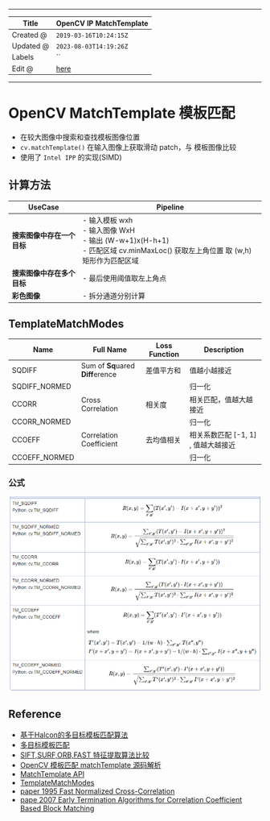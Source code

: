 -----

| Title     | OpenCV IP MatchTemplate                               |
| --------- | ----------------------------------------------------- |
| Created @ | `2019-03-16T10:24:15Z`                                |
| Updated @ | `2023-08-03T14:19:26Z`                                |
| Labels    | \`\`                                                  |
| Edit @    | [here](https://github.com/junxnone/aiwiki/issues/433) |

-----

# OpenCV MatchTemplate 模板匹配

  - 在较大图像中搜索和查找模板图像位置
  - `cv.matchTemplate()` 在输入图像上获取滑动 patch，与 模板图像比较
  - 使用了 `Intel IPP` 的实现(SIMD)

## 计算方法

| UseCase         | Pipeline                                                                                            |
| --------------- | --------------------------------------------------------------------------------------------------- |
| **搜索图像中存在一个目标** | \- 输入模板 wxh<br>- 输入图像 WxH<br>- 输出 (W-w+1)x(H-h+1)<br>- 匹配区域 cv.minMaxLoc() 获取左上角位置 取 (w,h) 矩形作为匹配区域 |
| **搜索图像中存在多个目标** | \- 最后使用阈值取左上角点                                                                                      |
| **彩色图像**        | \- 拆分通道分别计算                                                                                         |

## TemplateMatchModes

| Name           | Full Name                         | Loss Function | Description               |
| -------------- | --------------------------------- | ------------- | ------------------------- |
| SQDIFF         | Sum of **Sq**uared **Diff**erence | 差值平方和         | 值越小越接近                    |
| SQDIFF\_NORMED |                                   |               | 归一化                       |
| CCORR          | Cross Correlation                 | 相关度           | 相关匹配，值越大越接近               |
| CCORR\_NORMED  |                                   |               | 归一化                       |
| CCOEFF         | Correlation Coefficient           | 去均值相关         | 相关系数匹配 \[-1, 1\] , 值越大越接近 |
| CCOEFF\_NORMED |                                   |               | 归一化                       |

### 公式

![image](media/8b74402a166bf85a358dbbd7f70782ec2983c3da.png)

## Reference

  - [基于Halcon的多目标模板匹配算法](https://blog.csdn.net/x454045816/article/details/52842966)
  - [多目标模板匹配](https://blog.csdn.net/x454045816/article/details/52638528)
  - [SIFT,SURF,ORB,FAST
    特征提取算法比较](https://blog.csdn.net/vonzhoufz/article/details/46594369)
  - [OpenCV 模板匹配 matchTemplate
    源码解析](https://www.zywvvd.com/notes/study/image-processing/opencv/opencv-matchTemplate/opencv-matchtemplate-src/opencv-matchtemplate-src/)
  - [MatchTemplate
    API](https://docs.opencv.org/4.8.0/df/dfb/group__imgproc__object.html#ga586ebfb0a7fb604b35a23d85391329be)
  - [TemplateMatchModes](https://docs.opencv.org/4.8.0/df/dfb/group__imgproc__object.html#ga3a7850640f1fe1f58fe91a2d7583695d)
  - [paper 1995 Fast Normalized
    Cross-Correlation](https://citeseerx.ist.psu.edu/viewdoc/summary?doi=10.1.1.21.6062)
  - [pape 2007 Early Termination Algorithms for Correlation Coefficient
    Based Block
    Matching](https://www.researchgate.net/publication/221123808_Early_Termination_Algorithms_for_Correlation_Coefficient_Based_Block_Matching)
